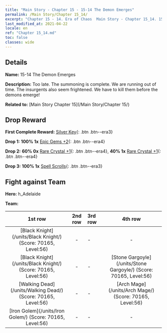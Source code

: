 ```yaml
---
title: "Main Story - Chapter 15 - 15-14 The Demon Emerges"
permalink: /Main Story/Chapter 15_14/
excerpt: "Chapter 15 - 14. Era of Chaos  Main Story - Chapter 15_14. 15-14 The Demon Emerges"
last_modified_at: 2021-04-22
locale: en
ref: "Chapter 15_14.md"
toc: false
classes: wide
---
```


## Details

 **Name:** 15-14 The Demon Emerges

 **Description:** Too late. The summoning is complete. We are running out of time. The insurgents also seem frightened. We have to kill them before the demons emerge!

 **Related to:** [Main Story Chapter 15](/Main Story/Chapter 15/)

## Drop Reward

 **First Complete Reward:** [Silver Key](/Items/con_693/){: .btn .btn--era3}

 **Drop 1:** **100% 1x** [Epic Gems +2](/Items/mat_51/){: .btn .btn--era4}

 **Drop 2:** **60% 0x** [Rare Crystal +1](/Items/mat_45/){: .btn .btn--era4}, **40% 1x** [Rare Crystal +1](/Items/mat_45/){: .btn .btn--era4}

 **Drop 3:** **100% 1x** [Spell Scrolls](/Items/con_694/){: .btn .btn--era3}


## Fight against Team
 **Hero:** h_Adelaide

 **Team:**


  | 1st row | 2nd row | 3rd row | 4th row |
  |:----:|:----:|:----|:----:|
  | [Black Knight](/units/Black Knight/) (Score: 70165, Level:56)  | - | - | - |
  | [Black Knight](/units/Black Knight/) (Score: 70165, Level:56)  | - | - | [Stone Gargoyle](/units/Stone Gargoyle/) (Score: 70165, Level:56)  |
  | [Walking Dead](/units/Walking Dead/) (Score: 70165, Level:56)  | - | - | [Arch Mage](/units/Arch Mage/) (Score: 70165, Level:56)  |
  | [Iron Golem](/units/Iron Golem/) (Score: 70165, Level:56)  | - | - | - |


